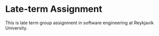 # Late-term Assignment
This is late term group assignment in software engineering at Reykjavík University. 
